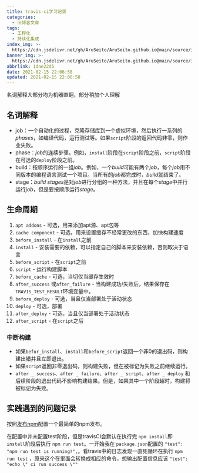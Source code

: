 ```yaml
---
title: travis-ci学习记录
categories:
  - 旧博客文章
tags:
  - 工程化
  - 持续化集成
index_img: >-
  https://cdn.jsdelivr.net/gh/AruSeito/AruSeito.github.io@main/source/img/banner/bg7.jpg
banner_img: >-
  https://cdn.jsdelivr.net/gh/AruSeito/AruSeito.github.io@main/source/img/banner/bg7.jpg
abbrlink: 1dae22d5
date: 2021-02-15 22:06:58
updated: 2021-02-15 22:06:58
---
```

名词解释大部分均为机器直翻，部分稍加个人理解

## 名词解释

- job：一个自动化的过程，克隆存储库到一个虚拟环境，然后执行一系列的*phases*，如编译代码，运行测试等。如果`script`阶段的返回代码非零，则作业失败。
- phase：*job*的连续步骤。例如，`install`阶段在`script`阶段之前，`script`阶段在可选的`deploy`阶段之前。
- build：按顺序运行的一组*job*。例如，一个*build*可能有两个*job*，每个*job*用不同版本的编程语言测试一个项目。当所有的*job*都完成时，*build*就结束了。
- stage：*build stages*是对*job*进行分组的一种方法，并且在每个*stage*中并行运行*job*，但是要按顺序运行*stage*。

## 生命周期

1. `apt addons` - 可选，用来添加apt源、apt包等
2. `cache component` - 可选，用来设置缓存不经常更改的东西，加快构建速度
3. `before_install` - 在`install`之前
4. `install` - 安装需要的依赖，可以指定自己的脚本来安装依赖，否则取决于语言
5. `before_script` - 在`script`之前
6. `script` - 运行构建脚本
7. `before_cache` - 可选，当切仅当缓存生效时
8. `after_success` 或`after_failure` - 当构建成功/失败后，结果保存在``TRAVIS_TEST_RESULT``环境变量中。
9. `before_deploy` - 可选，当且仅当部署处于活动状态
10. `deploy` - 可选，部署
11. `after_deploy` - 可选，当且仅当部署处于活动状态
12. `after_script` - 在`script`之后

### 中断构建

- 如果`befor_install`、`install`和`before_script`返回一个非0的退出码，则构建出错并且立即退出。
- 如果`script`返回非零退出码，则构建失败，但在被标记为失败之前继续运行。
- `after _ success`、`after _ failure`、`after _ script`、`after _ deploy` 和后续阶段的退出代码不影响构建结果。但是，如果其中一个阶段超时，构建将被标记为失败。

## 实践遇到的问题记录

按照[发布npm](https://docs.travis-ci.com/user/deployment/npm/)配置一个最简单的npm发布。

在配置中并未配置test阶段，但是travisCI会默认在执行完 `npm install`即 `install`阶段后执行 `npm run test`。一开始我在 `package.json`配置的 `"test": "npm run test is running!",`。看travis中的日志发现一直死循环在执行 `npm run test` ，原来这个在里面会转换成相应的命令，想输出配置信息应该 `"test": "echo \" ci run success \""`
